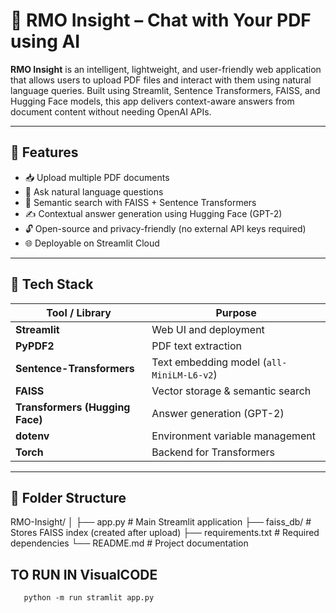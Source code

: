 # 📄 RMO Insight – Chat with Your PDF using AI

**RMO Insight** is an intelligent, lightweight, and user-friendly web application that allows users to upload PDF files and interact with them using natural language queries. Built using Streamlit, Sentence Transformers, FAISS, and Hugging Face models, this app delivers context-aware answers from document content without needing OpenAI APIs.

---

## 🚀 Features

- 📥 Upload multiple PDF documents
- 🤖 Ask natural language questions
- 🧠 Semantic search with FAISS + Sentence Transformers
- ✍️ Contextual answer generation using Hugging Face (GPT-2)
- 🔓 Open-source and privacy-friendly (no external API keys required)
- 🌐 Deployable on Streamlit Cloud

---

## 🧠 Tech Stack

| Tool / Library         | Purpose                                |
|------------------------|----------------------------------------|
| **Streamlit**          | Web UI and deployment                  |
| **PyPDF2**             | PDF text extraction                    |
| **Sentence-Transformers** | Text embedding model (`all-MiniLM-L6-v2`) |
| **FAISS**              | Vector storage & semantic search       |
| **Transformers (Hugging Face)** | Answer generation (GPT-2)           |
| **dotenv**             | Environment variable management        |
| **Torch**              | Backend for Transformers               |

---

## 📂 Folder Structure

RMO-Insight/
│
├── app.py # Main Streamlit application
├── faiss_db/ # Stores FAISS index (created after upload)
├── requirements.txt # Required dependencies
└── README.md # Project documentation

## TO RUN IN VisualCODE
       python -m run stramlit app.py

